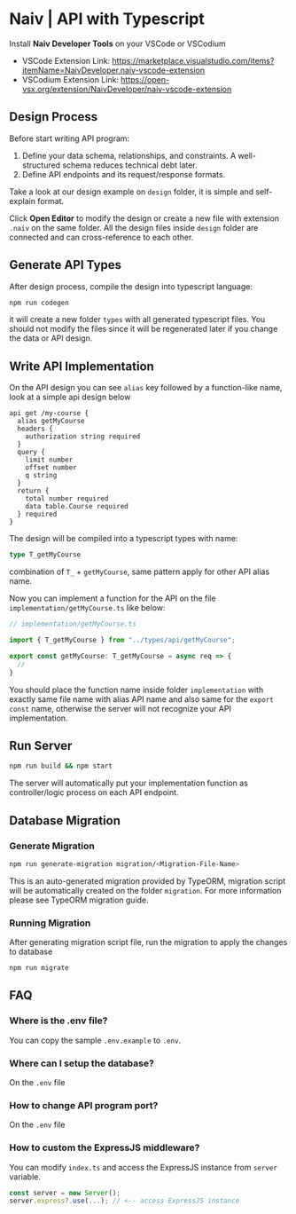 # Naiv | API with Typescript

Install **Naiv Developer Tools** on your VSCode or VSCodium

- VSCode Extension Link: https://marketplace.visualstudio.com/items?itemName=NaivDeveloper.naiv-vscode-extension
- VSCodium Extension Link: https://open-vsx.org/extension/NaivDeveloper/naiv-vscode-extension


## Design Process

Before start writing API program:
1. Define your data schema, relationships, and constraints. A well-structured schema reduces technical debt later.
2. Define API endpoints and its request/response formats.

Take a look at our design example on `design` folder, it is simple and self-explain format.

Click **Open Editor** to modify the design or create a new file with extension `.naiv` on the same folder. All the design files inside `design` folder are connected and can cross-reference to each other.

## Generate API Types

After design process, compile the design into typescript language:

```bash
npm run codegen
```

it will create a new folder `types` with all generated typescript files. You should not modify the files since it will be regenerated later if you change the data or API design.

## Write API Implementation

On the API design you can see `alias` key followed by a function-like name, look at a simple api design below

```
api get /my-course {
  alias getMyCourse
  headers {
    authorization string required
  }
  query {
    limit number
    offset number
    q string
  }
  return {
    total number required
    data table.Course required
  } required
}
```

The design will be compiled into a typescript types with name:

```typescript
type T_getMyCourse
```

combination of `T_` + `getMyCourse`, same pattern apply for other API alias name.

Now you can implement a function for the API on the file `implementation/getMyCourse.ts` like below:

```typescript
// implementation/getMyCourse.ts

import { T_getMyCourse } from "../types/api/getMyCourse";

export const getMyCourse: T_getMyCourse = async req => {
  // 
}
```

You should place the function name inside folder `implementation` with exactly same file name with alias API name and also same for the `export const` name, otherwise the server will not recognize your API implementation.

## Run Server

```bash
npm run build && npm start
```

The server will automatically put your implementation function as controller/logic process on each API endpoint.

## Database Migration

### Generate Migration

```bash
npm run generate-migration migration/<Migration-File-Name>
```

This is an auto-generated migration provided by TypeORM, migration script will be automatically created on the folder `migration`. For more information please see TypeORM migration guide.

### Running Migration

After generating migration script file, run the migration to apply the changes to database

```bash
npm run migrate
```

## FAQ

### Where is the .env file?

You can copy the sample `.env.example` to `.env`.

### Where can I setup the database?

On the `.env` file

### How to change API program port?

On the `.env` file

### How to custom the ExpressJS middleware?

You can modify `index.ts` and access the ExpressJS instance from `server` variable.

```typescript
const server = new Server();
server.express?.use(...); // <-- access ExpressJS instance
```
